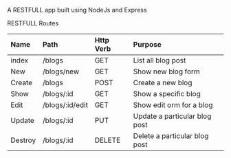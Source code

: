 A RESTFULL app built using NodeJs and Express

RESTFULL Routes
                                
|Name   |  Path           |  Http Verb |   Purpose                       | 
|:------|:----------------|:-----------|:--------------------------------|
|index  | /blogs          |  GET       |   List all blog post            |
|New    |  /blogs/new     |  GET       |   Show new blog form            | 
|Create |  /blogs         |   POST     |    Create a new blog            |
|Show   |  /blogs/:id     |  GET       |   Show a specific blog          |
|Edit   |  /blogs/:id/edit|  GET       |   Show edit orm for a blog      |
|Update |  /blogs/:id     |   PUT      |    Update a particular blog post|
|Destroy|  /blogs/:id     |  DELETE    |   Delete a particular blog post |

